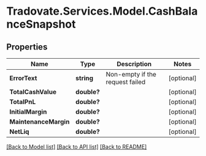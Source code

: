 # Tradovate.Services.Model.CashBalanceSnapshot
## Properties

Name | Type | Description | Notes
------------ | ------------- | ------------- | -------------
**ErrorText** | **string** | Non-empty if the request failed | [optional] 
**TotalCashValue** | **double?** |  | [optional] 
**TotalPnL** | **double?** |  | [optional] 
**InitialMargin** | **double?** |  | [optional] 
**MaintenanceMargin** | **double?** |  | [optional] 
**NetLiq** | **double?** |  | [optional] 

[[Back to Model list]](../README.md#documentation-for-models) [[Back to API list]](../README.md#documentation-for-api-endpoints) [[Back to README]](../README.md)

